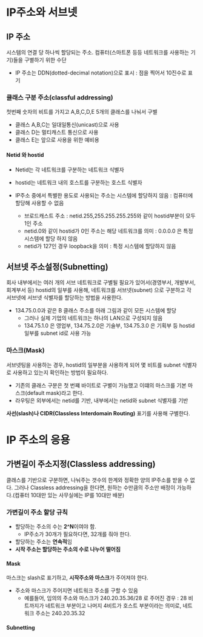 # IP주소와 서브넷

## IP 주소

시스템의 연결 당 하나씩 할당되는 주소. 컴퓨터(스마트폰 등등 네트워크를 사용하는 기기)들을 구별하기 위한 수단

* IP 주소는 DDN(dotted-decimal notation)으로 표시 : 점을 찍어서 10진수로 표기

### 클래스 구분 주소(classful addressing)
첫번째 숫자의 비트를 가지고 A,B,C,D,E 5개의 클래스를 나눠서 구별

* 클래스 A,B,C는 일대일통신(unicast)으로 사용
* 클래스 D는 멀티캐스트 통신으로 사용
* 클래스 E는 앞으로 사용을 위한 예비용

#### Netid 와 hostid
* Netid는 각 네트워크를 구분하는 네트워크 식별자
* hostid는 네트워크 내의 호스트를 구분하는 호스트 식별자

* IP주소 중에서 특별한 용도로 사용되는 주소는 시스템에 할당하지 않음 : 컴퓨터에 할당해 사용할 수 없음
  * 브로드캐스트 주소 : netid.255,255.255.255.255와 같이 hostid부분이 모두 1인 주소
  * netid.0와 같이 hostid가 0인 주소는 해당 네트워크를 의미 : 0.0.0.0 은 특정 시스템에 할당 하지 않음
  * netid가 127인 경우 loopback을 의미 : 특정 시스템에 할당하지 않음
  
## 서브넷 주소설정(Subnetting)
회사 내부에서는 여러 개의 서브 네트워크로 구별될 필요가 있어서(경영부서, 개발부서, 회계부서 등) hostid의 일부를 사용해, 네트워크를 서브넷(subnet)
으로 구분하고 각 서브넷에 서브넷 식별자를 할당하는 방법을 사용한다.

* 134.75.0.0과 같은 B 클래스 주소를 아래 그림과 같이 모든 시스템에 할당
  * 그러나 실제 기업의 네트워크는 하나의 LAN으로 구성되지 않음
  * 134.75.1.0 은 영업부, 134.75.2.0은 기술부, 134.75.3.0 은 기획부 등 hostid 일부를 subnet id로 사용 가능
  
### 마스크(Mask)
서브넷팅을 사용하는 경우, hostid의 일부분을 사용하게 되어 몇 비트를 subnet 식별자로 사용하고 있는지 확인하는 방법이 필요하다.
  * 기존의 클래스 구분은 첫 번쨰 바이트로 구별이 가능했고 이떄의 마스크를 기본 마스크(default mask)라고 한다.
  * 라우팅은 외부에서는 netid를 기반, 내부에서는 netid와 subnet 식별자를 기반
  
**사선(slash)나 CIDR(Classless Interdomain Routing)** 표기를 사용해 구별한다.


# IP 주소의 응용

## 가변길이 주소지정(Classless addressing)
클래스를 기반으로 구분하면, 나눠주는 갯수의 한계와 정확한 양의 IP주소를 받을 수 없다. 그러나 Classless addressing을 한다면, 원하는 수만큼의
주소만 배정이 가능하다.(컴퓨터 10대만 있는 사무실에는 IP를 10대만 배분)

### 가변길이 주소 할당 규칙

* 할당하는 주소의 수는 **2^N**이여야 함.
  * IP주소가 30개가 필요하다면, 32개를 줘야 한다.
* 할당하는 주소는 **연속적**임
* **시작 주소는 할당하는 주소의 수로 나누어 떨어짐**

#### Mask
마스크는 slash로 표기하고, **시작주소와 마스크**가 주어져야 한다.
 * 주소와 마스크가 주어지면 네트워크 주소를 구할 수 있음
   * 예를들어, 임의의 주소와 마스크가 240.20.35.36/28 로 주어진 경우 : 28 비트까지가 네트워크 부분이고 나머지 4비트가
   호스트 부분이라는 의미로, 네트워크 주소는 240.20.35.32

#### Subnetting
